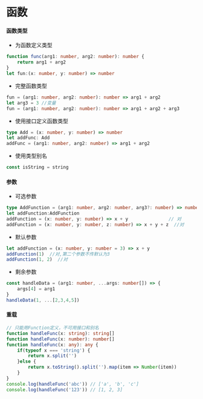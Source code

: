 <!--
 * @Page: 
 * @Version: 1.0.0
 * @Autor: xumeng
 * @Date: 2020-05-10 15:25:16
 * @LastEditors: Please set LastEditors
 * @LastEditTime: 2020-05-11 09:40:39
 -->
# 函数
#### 函数类型
- 为函数定义类型
```ts
function func(arg1: number, arg2: number): number {
    return arg1 + arg2
}
let fun:(x: number, y: number) => number
```
- 完整函数类型
```ts
fun = (arg1: number, arg2: number): number => arg1 + arg2
let arg3 = 3 //变量
fun = (arg1: number, arg2: number): number => arg1 + arg2 + arg3
```
- 使用接口定义函数类型
```ts
type Add = (x: number, y: number) => number
let addFunc: Add
addFunc = (arg1: number, arg2: number) => arg1 + arg2
```
- 使用类型别名
```ts
const isString = string
```

#### 参数
- 可选参数
```ts
type AddFunction = (arg1: number, arg2: number, arg3?: number) => number
let addFunction:AddFunction
addFunction = (x: number, y: number) => x + y               // 对
addFunction = (x: number, y: number, z: number) => x + y + z  //对
```
- 默认参数
```ts
let addFunction = (x: number, y: number = 3) => x + y
addFunction(1)  //对,第二个参数不传默认为3
addFunction(1, 2)  //对
```
- 剩余参数
```ts
const handleData = (arg1: number, ...args: number[]) => {
    args[4] = arg1
}
handleData(1, ...[2,3,4,5])
```

#### 重载
```ts
// 只能用Function定义，不可用接口和别名
function handleFunc(x: string): string[]
function handleFunc(x: number): number[]
function handleFunc(x: any): any {
    if(typeof x === 'string') {
        return x.split('')
    }else {
        return x.toString().split('').map(item => Number(item))
    }
}
console.log(handleFunc('abc')) // ['a', 'b', 'c']
console.log(handleFunc('123')) // [1, 2, 3]
```